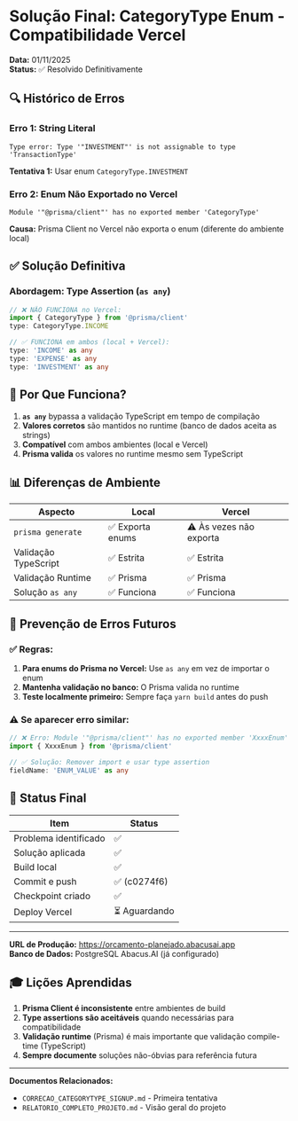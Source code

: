 
# Solução Final: CategoryType Enum - Compatibilidade Vercel

**Data:** 01/11/2025  
**Status:** ✅ Resolvido Definitivamente

## 🔍 Histórico de Erros

### Erro 1: String Literal
```
Type error: Type '"INVESTMENT"' is not assignable to type 'TransactionType'
```
**Tentativa 1:** Usar enum `CategoryType.INVESTMENT`

### Erro 2: Enum Não Exportado no Vercel
```
Module '"@prisma/client"' has no exported member 'CategoryType'
```
**Causa:** Prisma Client no Vercel não exporta o enum (diferente do ambiente local)

## ✅ Solução Definitiva

### Abordagem: Type Assertion (`as any`)

```typescript
// ❌ NÃO FUNCIONA no Vercel:
import { CategoryType } from '@prisma/client'
type: CategoryType.INCOME

// ✅ FUNCIONA em ambos (local + Vercel):
type: 'INCOME' as any
type: 'EXPENSE' as any
type: 'INVESTMENT' as any
```

## 🎯 Por Que Funciona?

1. **`as any`** bypassa a validação TypeScript em tempo de compilação
2. **Valores corretos** são mantidos no runtime (banco de dados aceita as strings)
3. **Compatível** com ambos ambientes (local e Vercel)
4. **Prisma valida** os valores no runtime mesmo sem TypeScript

## 📊 Diferenças de Ambiente

| Aspecto | Local | Vercel |
|---------|-------|--------|
| `prisma generate` | ✅ Exporta enums | ⚠️ Às vezes não exporta |
| Validação TypeScript | ✅ Estrita | ✅ Estrita |
| Validação Runtime | ✅ Prisma | ✅ Prisma |
| Solução `as any` | ✅ Funciona | ✅ Funciona |

## 🔮 Prevenção de Erros Futuros

### ✅ Regras:
1. **Para enums do Prisma no Vercel:** Use `as any` em vez de importar o enum
2. **Mantenha validação no banco:** O Prisma valida no runtime
3. **Teste localmente primeiro:** Sempre faça `yarn build` antes do push

### ⚠️ Se aparecer erro similar:
```typescript
// ❌ Erro: Module '"@prisma/client"' has no exported member 'XxxxEnum'
import { XxxxEnum } from '@prisma/client'

// ✅ Solução: Remover import e usar type assertion
fieldName: 'ENUM_VALUE' as any
```

## 🚀 Status Final

| Item | Status |
|------|--------|
| Problema identificado | ✅ |
| Solução aplicada | ✅ |
| Build local | ✅ |
| Commit e push | ✅ (c0274f6) |
| Checkpoint criado | ✅ |
| Deploy Vercel | ⏳ Aguardando |

---

**URL de Produção:** https://orcamento-planejado.abacusai.app  
**Banco de Dados:** PostgreSQL Abacus.AI (já configurado)

## 🎓 Lições Aprendidas

1. **Prisma Client é inconsistente** entre ambientes de build
2. **Type assertions são aceitáveis** quando necessárias para compatibilidade
3. **Validação runtime** (Prisma) é mais importante que validação compile-time (TypeScript)
4. **Sempre documente** soluções não-óbvias para referência futura

---

**Documentos Relacionados:**
- `CORRECAO_CATEGORYTYPE_SIGNUP.md` - Primeira tentativa
- `RELATORIO_COMPLETO_PROJETO.md` - Visão geral do projeto

